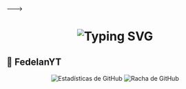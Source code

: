 --->
<h1 align="center">
  <img src="https://readme-typing-svg.herokuapp.com?font=Fira+Code&size=40&pause=500&color=00F7FF&center=true&vCenter=true&width=500&lines=👑+¡HOLA,+SOY+FedelanYT!+🔥" alt="Typing SVG">
</h1>

## 👑 **FedelanYT**

<p align="center">
  <img src="https://github-readme-stats.vercel.app/api?username=fedelanYT&repo=fedelanYT&show_icons=true&theme=radical&hide_border=true" alt="Estadísticas de GitHub">
  <img src="https://github-readme-streak-stats.herokuapp.com/?user=deylinqff&repo=fedelanYT-MD&theme=radical&hide_border=true" alt="Racha de GitHub">
</p>
